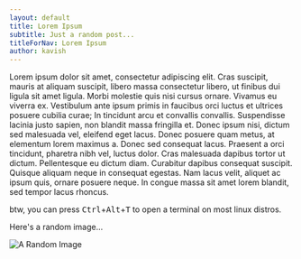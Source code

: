 ```yaml
---
layout: default
title: Lorem Ipsum
subtitle: Just a random post...
titleForNav: Lorem Ipsum
author: kavish
---
```

Lorem ipsum dolor sit amet, consectetur adipiscing elit. Cras suscipit, mauris at aliquam suscipit, libero massa consectetur libero, ut finibus dui ligula sit amet ligula. Morbi molestie quis nisi cursus ornare. Vivamus eu viverra ex. Vestibulum ante ipsum primis in faucibus orci luctus et ultrices posuere cubilia curae; In tincidunt arcu et convallis convallis. Suspendisse lacinia justo sapien, non blandit massa fringilla et. Donec ipsum nisi, dictum sed malesuada vel, eleifend eget lacus. Donec posuere quam metus, at elementum lorem maximus a. Donec sed consequat lacus. Praesent a orci tincidunt, pharetra nibh vel, luctus dolor. Cras malesuada dapibus tortor ut dictum. Pellentesque eu dictum diam. Curabitur dapibus consequat suscipit. Quisque aliquam neque in consequat egestas. Nam lacus velit, aliquet ac ipsum quis, ornare posuere neque. In congue massa sit amet lorem blandit, sed tempor lacus rhoncus.

btw, you can press
<kbd>Ctrl</kbd>+<kbd>Alt</kbd>+<kbd>T</kbd> to open a terminal on most linux distros.

Here's a random image...

![A Random Image](https://picsum.photos/600/320)
